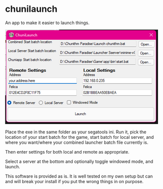 # chunilaunch
An app to make it easier to launch things.

![A screenshot of the application!](/screen.png)

Place the exe in the same folder as your segatools ini. Run it, pick the location of your start batch for the game, start batch for local server, and where you want/where your combined launcher batch file currently is.

Then enter settings for both local and remote as appropriate.

Select a server at the bottom and optionally toggle windowed mode, and launch.

This software is provided as is. It is well tested on my own setup but can and will break your install if you put the wrong things in on purpose.

